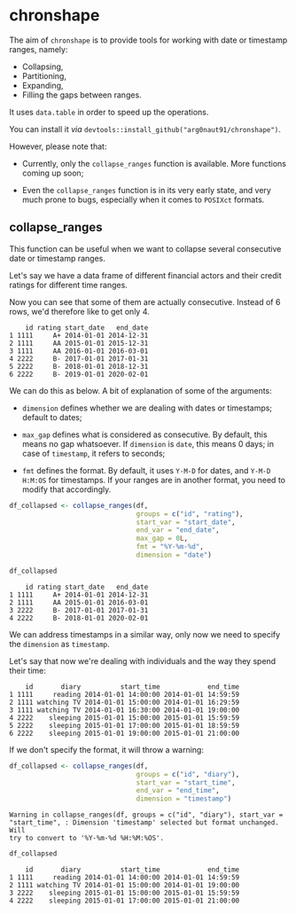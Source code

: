 chronshape
================

The aim of `chronshape` is to provide tools for working with date or timestamp ranges, namely:

-   Collapsing,
-   Partitioning,
-   Expanding,
-   Filling the gaps between ranges.

It uses `data.table` in order to speed up the operations.

You can install it *via* `devtools::install_github("arg0naut91/chronshape")`.

However, please note that:

-   Currently, only the `collapse_ranges` function is available. More functions coming up soon;

-   Even the `collapse_ranges` function is in its very early state, and very much prone to bugs, especially when it comes to `POSIXct` formats.

collapse\_ranges
----------------

This function can be useful when we want to collapse several consecutive date or timestamp ranges.

Let's say we have a data frame of different financial actors and their credit ratings for different time ranges.

Now you can see that some of them are actually consecutive. Instead of 6 rows, we'd therefore like to get only 4.

        id rating start_date   end_date
    1 1111     A+ 2014-01-01 2014-12-31
    2 1111     AA 2015-01-01 2015-12-31
    3 1111     AA 2016-01-01 2016-03-01
    4 2222     B- 2017-01-01 2017-01-31
    5 2222     B- 2018-01-01 2018-12-31
    6 2222     B- 2019-01-01 2020-02-01

We can do this as below. A bit of explanation of some of the arguments:

-   `dimension` defines whether we are dealing with dates or timestamps; default to dates;

-   `max_gap` defines what is considered as consecutive. By default, this means no gap whatsoever. If `dimension` is `date`, this means 0 days; in case of `timestamp`, it refers to seconds;

-   `fmt` defines the format. By default, it uses `Y-M-D` for dates, and `Y-M-D H:M:OS` for timestamps. If your ranges are in another format, you need to modify that accordingly.

``` r
df_collapsed <- collapse_ranges(df, 
                                groups = c("id", "rating"), 
                                start_var = "start_date", 
                                end_var = "end_date",
                                max_gap = 0L,
                                fmt = "%Y-%m-%d",
                                dimension = "date")

df_collapsed
```

        id rating start_date   end_date
    1 1111     A+ 2014-01-01 2014-12-31
    2 1111     AA 2015-01-01 2016-03-01
    3 2222     B- 2017-01-01 2017-01-31
    4 2222     B- 2018-01-01 2020-02-01

We can address timestamps in a similar way, only now we need to specify the `dimension` as `timestamp`.

Let's say that now we're dealing with individuals and the way they spend their time:

        id       diary          start_time            end_time
    1 1111     reading 2014-01-01 14:00:00 2014-01-01 14:59:59
    2 1111 watching TV 2014-01-01 15:00:00 2014-01-01 16:29:59
    3 1111 watching TV 2014-01-01 16:30:00 2014-01-01 19:00:00
    4 2222    sleeping 2015-01-01 15:00:00 2015-01-01 15:59:59
    5 2222    sleeping 2015-01-01 17:00:00 2015-01-01 18:59:59
    6 2222    sleeping 2015-01-01 19:00:00 2015-01-01 21:00:00

If we don't specify the format, it will throw a warning:

``` r
df_collapsed <- collapse_ranges(df, 
                                groups = c("id", "diary"), 
                                start_var = "start_time", 
                                end_var = "end_time", 
                                dimension = "timestamp")
```

    Warning in collapse_ranges(df, groups = c("id", "diary"), start_var =
    "start_time", : Dimension 'timestamp' selected but format unchanged. Will
    try to convert to '%Y-%m-%d %H:%M:%OS'.

``` r
df_collapsed
```

        id       diary          start_time            end_time
    1 1111     reading 2014-01-01 14:00:00 2014-01-01 14:59:59
    2 1111 watching TV 2014-01-01 15:00:00 2014-01-01 19:00:00
    3 2222    sleeping 2015-01-01 15:00:00 2015-01-01 15:59:59
    4 2222    sleeping 2015-01-01 17:00:00 2015-01-01 21:00:00
